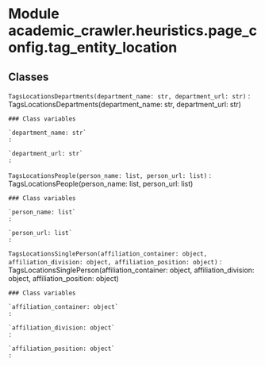 Module academic_crawler.heuristics.page_config.tag_entity_location
==================================================================

Classes
-------

`TagsLocationsDepartments(department_name: str, department_url: str)`
:   TagsLocationsDepartments(department_name: str, department_url: str)

    ### Class variables

    `department_name: str`
    :

    `department_url: str`
    :

`TagsLocationsPeople(person_name: list, person_url: list)`
:   TagsLocationsPeople(person_name: list, person_url: list)

    ### Class variables

    `person_name: list`
    :

    `person_url: list`
    :

`TagsLocationsSinglePerson(affiliation_container: object, affiliation_division: object, affiliation_position: object)`
:   TagsLocationsSinglePerson(affiliation_container: object, affiliation_division: object, affiliation_position: object)

    ### Class variables

    `affiliation_container: object`
    :

    `affiliation_division: object`
    :

    `affiliation_position: object`
    :